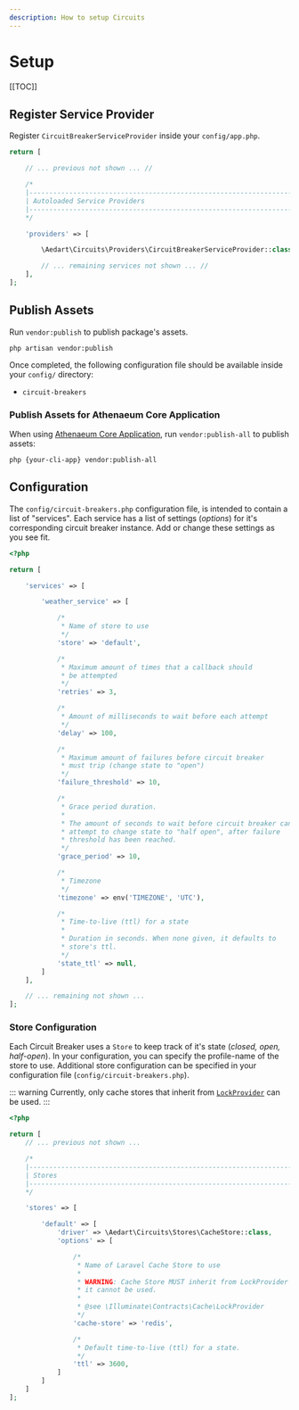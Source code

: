 ```yaml
---
description: How to setup Circuits
---
```


# Setup

[[TOC]]

## Register Service Provider

Register `CircuitBreakerServiceProvider` inside your `config/app.php`. 

```php
return [

    // ... previous not shown ... //

    /*
    |--------------------------------------------------------------------------
    | Autoloaded Service Providers
    |--------------------------------------------------------------------------
    */

    'providers' => [

        \Aedart\Circuits\Providers\CircuitBreakerServiceProvider::class

        // ... remaining services not shown ... //
    ],
];
```

## Publish Assets

Run `vendor:publish` to publish package's assets.

```shell
php artisan vendor:publish
```

Once completed, the following configuration file should be available inside your `config/` directory:

- `circuit-breakers`

### Publish Assets for Athenaeum Core Application

When using [Athenaeum Core Application](../../core), run `vendor:publish-all` to publish assets:

```shell
php {your-cli-app} vendor:publish-all
```

## Configuration

The `config/circuit-breakers.php` configuration file, is intended to contain a list of "services".
Each service has a list of settings (_options_) for it's corresponding circuit breaker instance.
Add or change these settings as you see fit.

```php
<?php

return [

    'services' => [

        'weather_service' => [

            /*
             * Name of store to use
             */
            'store' => 'default',

            /*
             * Maximum amount of times that a callback should
             * be attempted
             */
            'retries' => 3,

            /*
             * Amount of milliseconds to wait before each attempt
             */
            'delay' => 100,

            /*
             * Maximum amount of failures before circuit breaker
             * must trip (change state to "open")
             */
            'failure_threshold' => 10,

            /*
             * Grace period duration.
             *
             * The amount of seconds to wait before circuit breaker can
             * attempt to change state to "half open", after failure
             * threshold has been reached.
             */
            'grace_period' => 10,

            /*
             * Timezone
             */
            'timezone' => env('TIMEZONE', 'UTC'),

            /*
             * Time-to-live (ttl) for a state
             *
             * Duration in seconds. When none given, it defaults to
             * store's ttl.
             */
            'state_ttl' => null,
        ]
    ],

    // ... remaining not shown ...
];
```

### Store Configuration

Each Circuit Breaker uses a `Store` to keep track of it's state (_closed, open, half-open_).
In your configuration, you can specify the profile-name of the store to use.
Additional store configuration can be specified in your configuration file (`config/circuit-breakers.php`).

::: warning
Currently, only cache stores that inherit from [`LockProvider`](https://laravel.com/docs/9.x/cache#atomic-locks) can be used.
:::

```php
<?php

return [
    // ... previous not shown ...

    /*
    |--------------------------------------------------------------------------
    | Stores
    |--------------------------------------------------------------------------
    */

    'stores' => [

        'default' => [
            'driver' => \Aedart\Circuits\Stores\CacheStore::class,
            'options' => [

                /*
                 * Name of Laravel Cache Store to use
                 *
                 * WARNING: Cache Store MUST inherit from LockProvider or
                 * it cannot be used.
                 *
                 * @see \Illuminate\Contracts\Cache\LockProvider
                 */
                'cache-store' => 'redis',

                /*
                 * Default time-to-live (ttl) for a state.
                 */
                'ttl' => 3600,
            ]
        ]
    ]
];
```


